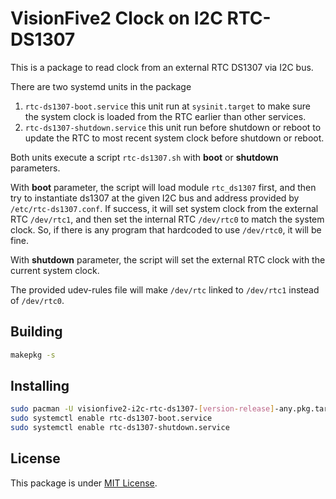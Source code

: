 # VisionFive2 Clock on I2C RTC-DS1307
This is a package to read clock from an external RTC DS1307 via I2C bus.

There are two systemd units in the package
1. `rtc-ds1307-boot.service` this unit run at `sysinit.target` to make sure the system clock is loaded from the RTC earlier than other services.
2. `rtc-ds1307-shutdown.service` this unit run before shutdown or reboot to update the RTC to most recent system clock before shutdown or reboot.

Both units execute a script `rtc-ds1307.sh` with **boot** or **shutdown** parameters.

With **boot** parameter, the script will load module `rtc_ds1307` first, and then try to instantiate ds1307 at the given I2C bus and address provided by `/etc/rtc-ds1307.conf`. If success, it will set system clock from the external RTC `/dev/rtc1`, and then set the internal RTC `/dev/rtc0` to match the system clock. So, if there is any program that hardcoded to use `/dev/rtc0`, it will be fine.

With **shutdown** parameter, the script will set the external RTC clock with the current system clock.

The provided udev-rules file will make `/dev/rtc` linked to `/dev/rtc1` instead of `/dev/rtc0`.

##  Building
```bash
makepkg -s
```

##  Installing
```bash
sudo pacman -U visionfive2-i2c-rtc-ds1307-[version-release]-any.pkg.tar.zst
sudo systemctl enable rtc-ds1307-boot.service
sudo systemctl enable rtc-ds1307-shutdown.service
```

##  License
This package is under [MIT License](LICENSE).
